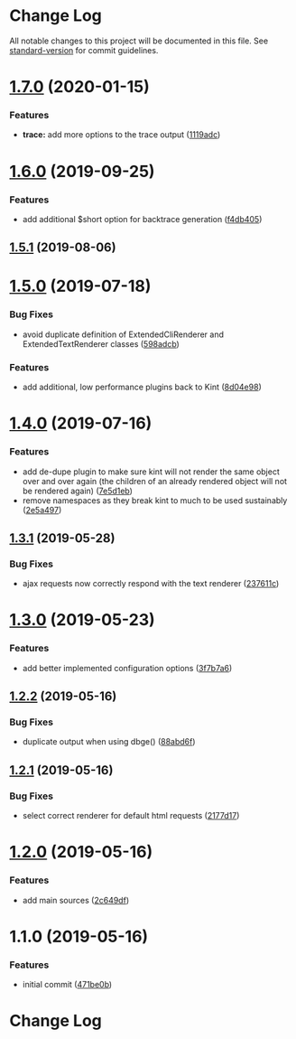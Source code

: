 # Change Log

All notable changes to this project will be documented in this file. See [standard-version](https://github.com/conventional-changelog/standard-version) for commit guidelines.

# [1.7.0](https://bitbucket.org/labor-digital/labor-library-dbg/branches/compare/v1.7.0%0Dv1.6.0#diff) (2020-01-15)


### Features

* **trace:** add more options to the trace output ([1119adc](https://bitbucket.org/labor-digital/labor-library-dbg/commits/1119adc))



# [1.6.0](https://bitbucket.org/labor-digital/labor-library-dbg/branches/compare/v1.6.0%0Dv1.5.1#diff) (2019-09-25)


### Features

* add additional $short option for backtrace generation ([f4db405](https://bitbucket.org/labor-digital/labor-library-dbg/commits/f4db405))



## [1.5.1](https://bitbucket.org/labor-digital/labor-library-dbg/branches/compare/v1.5.1%0Dv1.5.0#diff) (2019-08-06)



# [1.5.0](https://bitbucket.org/labor-digital/labor-library-dbg/branches/compare/v1.5.0%0Dv1.4.0#diff) (2019-07-18)


### Bug Fixes

* avoid duplicate definition of ExtendedCliRenderer and ExtendedTextRenderer classes ([598adcb](https://bitbucket.org/labor-digital/labor-library-dbg/commits/598adcb))


### Features

* add additional, low performance plugins back to Kint ([8d04e98](https://bitbucket.org/labor-digital/labor-library-dbg/commits/8d04e98))



# [1.4.0](https://bitbucket.org/labor-digital/labor-library-dbg/branches/compare/v1.4.0%0Dv1.3.1#diff) (2019-07-16)


### Features

* add de-dupe plugin to make sure kint will not render the same object over and over again (the children of an already rendered object will not be rendered again) ([7e5d1eb](https://bitbucket.org/labor-digital/labor-library-dbg/commits/7e5d1eb))
* remove namespaces as they break kint to much to be used sustainably ([2e5a497](https://bitbucket.org/labor-digital/labor-library-dbg/commits/2e5a497))



## [1.3.1](https://bitbucket.org/labor-digital/labor-library-dbg/branches/compare/v1.3.1%0Dv1.3.0#diff) (2019-05-28)


### Bug Fixes

* ajax requests now correctly respond with the text renderer ([237611c](https://bitbucket.org/labor-digital/labor-library-dbg/commits/237611c))



# [1.3.0](https://bitbucket.org/labor-digital/labor-library-dbg/branches/compare/v1.3.0%0Dv1.2.2#diff) (2019-05-23)


### Features

* add better implemented configuration options ([3f7b7a6](https://bitbucket.org/labor-digital/labor-library-dbg/commits/3f7b7a6))



## [1.2.2](https://bitbucket.org/labor-digital/labor-library-dbg/branches/compare/v1.2.2%0Dv1.2.1#diff) (2019-05-16)


### Bug Fixes

* duplicate output when using dbge() ([88abd6f](https://bitbucket.org/labor-digital/labor-library-dbg/commits/88abd6f))



## [1.2.1](https://bitbucket.org/labor-digital/labor-library-dbg/branches/compare/v1.2.1%0Dv1.2.0#diff) (2019-05-16)


### Bug Fixes

* select correct renderer for default html requests ([2177d17](https://bitbucket.org/labor-digital/labor-library-dbg/commits/2177d17))



# [1.2.0](https://bitbucket.org/labor-digital/labor-library-dbg/branches/compare/v1.2.0%0Dv1.1.0#diff) (2019-05-16)


### Features

* add main sources ([2c649df](https://bitbucket.org/labor-digital/labor-library-dbg/commits/2c649df))



# 1.1.0 (2019-05-16)


### Features

* initial commit ([471be0b](https://bitbucket.org/labor-digital/labor-library-dbg/commits/471be0b))



# Change Log
